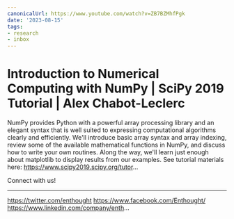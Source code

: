 ```yaml
---
canonicalUrl: https://www.youtube.com/watch?v=ZB7BZMhfPgk
date: '2023-08-15'
tags:
- research
- inbox
---
```


# Introduction to Numerical Computing with NumPy | SciPy 2019 Tutorial | Alex Chabot-Leclerc

NumPy provides Python with a powerful array processing library and an elegant syntax that is well suited to expressing computational algorithms clearly and efficiently. We'll introduce basic array syntax and array indexing, review some of the available mathematical functions in NumPy, and discuss how to write your own routines. Along the way, we'll learn just enough about matplotlib to display results from our examples.
See tutorial materials here: https://www.scipy2019.scipy.org/tutor...


Connect with us!
*****************
https://twitter.com/enthought
https://www.facebook.com/Enthought/
https://www.linkedin.com/company/enth...